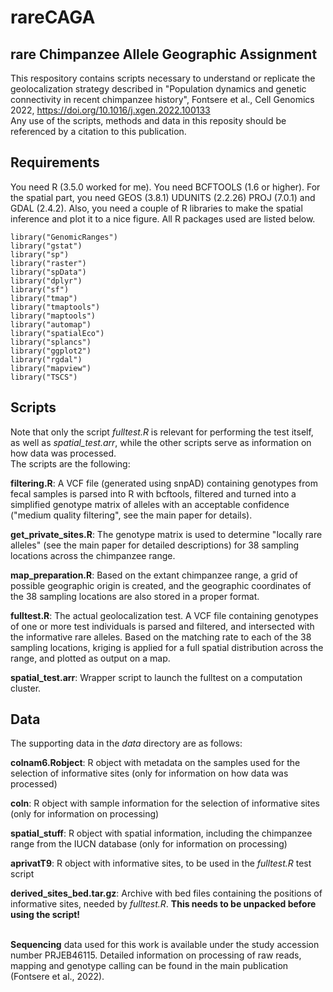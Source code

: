 # rareCAGA
## rare Chimpanzee Allele Geographic Assignment

This respository contains scripts necessary to understand or replicate the geolocalization strategy described in "Population dynamics and genetic connectivity in recent chimpanzee history", Fontsere et al., Cell Genomics 2022, https://doi.org/10.1016/j.xgen.2022.100133 \
Any use of the scripts, methods and data in this reposity should be referenced by a citation to this publication.

## Requirements
You need R (3.5.0 worked for me). You need BCFTOOLS (1.6 or higher). For the spatial part, you need GEOS (3.8.1) UDUNITS (2.2.26) PROJ (7.0.1) and GDAL (2.4.2). Also, you need a couple of R libraries to make the spatial inference and plot it to a nice figure. All R packages used are listed below.
```
library("GenomicRanges")
library("gstat")
library("sp")
library("raster")
library("spData")
library("dplyr")
library("sf")
library("tmap")
library("tmaptools")
library("maptools")
library("automap")
library("spatialEco")
library("splancs")
library("ggplot2")
library("rgdal")
library("mapview")
library("TSCS")
```


## Scripts
Note that only the script *fulltest.R* is relevant for performing the test itself, as well as *spatial_test.arr*, while the other scripts serve as information on how data was processed.\
The scripts are the following:

<b>filtering.R</b>: A VCF file (generated using snpAD) containing genotypes from fecal samples is parsed into R with bcftools, filtered and turned into a simplified genotype matrix of alleles with an acceptable confidence ("medium quality filtering", see the main paper for details).

<b>get_private_sites.R</b>: The genotype matrix is used to determine "locally rare alleles" (see the main paper for detailed descriptions) for 38 sampling locations across the chimpanzee range.

<b>map_preparation.R</b>: Based on the extant chimpanzee range, a grid of possible geographic origin is created, and the geographic coordinates of the 38 sampling locations are also stored in a proper format.

<b>fulltest.R</b>: The actual geolocalization test. A VCF file containing genotypes of one or more test individuals is parsed and filtered, and intersected with the informative rare alleles. Based on the matching rate to each of the 38 sampling locations, kriging is applied for a full spatial distribution across the range, and plotted as output on a map.

<b>spatial_test.arr</b>: Wrapper script to launch the fulltest on a computation cluster.


## Data
The supporting data in the *data* directory are as follows:

<b>colnam6.Robject</b>: R object with metadata on the samples used for the selection of informative sites (only for information on how data was processed)

<b>coln</b>: R object with sample information for the selection of informative sites (only for information on processing)

<b>spatial_stuff</b>: R object with spatial information, including the chimpanzee range from the IUCN database (only for information on processing)

<b>aprivatT9</b>: R object with informative sites, to be used in the *fulltest.R* test script

<b>derived_sites_bed.tar.gz</b>: Archive with bed files containing the positions of informative sites, needed by *fulltest.R*. <b>This needs to be unpacked before using the script!</b>

\
<b>Sequencing</b> data used for this work is available under the study accession number PRJEB46115. Detailed information on processing of raw reads, mapping and genotype calling can be found in the main publication (Fontsere et al., 2022).
